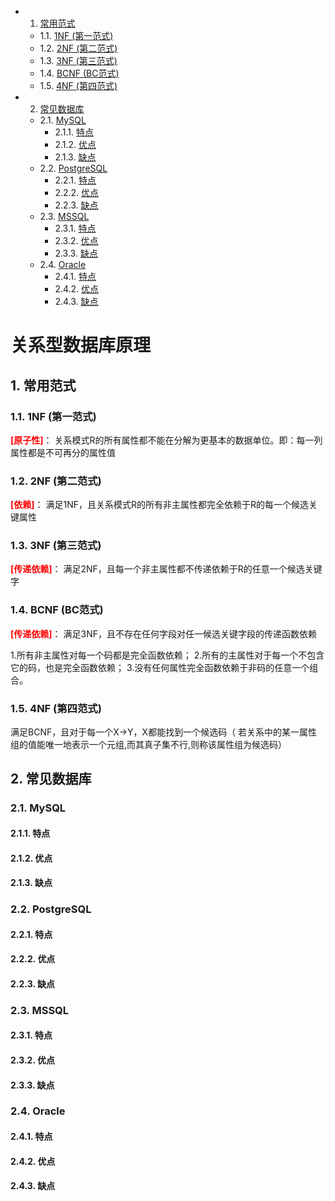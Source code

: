 <!-- vscode-markdown-toc -->
* 1. [常用范式](#)
	* 1.1. [1NF (第一范式)](#NF)
	* 1.2. [2NF (第二范式)](#NF-1)
	* 1.3. [3NF (第三范式)](#NF-1)
	* 1.4. [BCNF (BC范式)](#BCNFBC)
	* 1.5. [4NF (第四范式)](#NF-1)
* 2. [常见数据库](#-1)
	* 2.1. [MySQL](#MySQL)
		* 2.1.1. [特点](#-1)
		* 2.1.2. [优点](#-1)
		* 2.1.3. [缺点](#-1)
	* 2.2. [PostgreSQL](#PostgreSQL)
		* 2.2.1. [特点](#-1)
		* 2.2.2. [优点](#-1)
		* 2.2.3. [缺点](#-1)
	* 2.3. [MSSQL](#MSSQL)
		* 2.3.1. [特点](#-1)
		* 2.3.2. [优点](#-1)
		* 2.3.3. [缺点](#-1)
	* 2.4. [Oracle](#Oracle)
		* 2.4.1. [特点](#-1)
		* 2.4.2. [优点](#-1)
		* 2.4.3. [缺点](#-1)

<!-- vscode-markdown-toc-config
	numbering=true
	autoSave=true
	/vscode-markdown-toc-config -->
<!-- /vscode-markdown-toc -->
# 关系型数据库原理
##  1. <a name=''></a>常用范式
###  1.1. <a name='NF'></a>1NF (第一范式)
<font color=red>**[原子性]**</font>： 关系模式R的所有属性都不能在分解为更基本的数据单位。即：每一列属性都是不可再分的属性值

###  1.2. <a name='NF-1'></a>2NF (第二范式)
<font color=red>**[依赖]**</font>： 满足1NF，且关系模式R的所有非主属性都完全依赖于R的每一个候选关键属性

###  1.3. <a name='NF-1'></a>3NF (第三范式)
<font color=red>**[传递依赖]**</font>： 满足2NF，且每一个非主属性都不传递依赖于R的任意一个候选关键字

###  1.4. <a name='BCNFBC'></a>BCNF (BC范式)
<font color=red>**[传递依赖]**</font>： 满足3NF，且不存在任何字段对任一候选关键字段的传递函数依赖

1.所有非主属性对每一个码都是完全函数依赖；
2.所有的主属性对于每一个不包含它的码，也是完全函数依赖；
3.没有任何属性完全函数依赖于非码的任意一个组合。

###  1.5. <a name='NF-1'></a>4NF (第四范式)
满足BCNF，且对于每一个X->Y，X都能找到一个候选码（ 若关系中的某一属性组的值能唯一地表示一个元组,而其真子集不行,则称该属性组为候选码）

##  2. <a name='-1'></a>常见数据库
###  2.1. <a name='MySQL'></a>MySQL
####  2.1.1. <a name='-1'></a>特点

####  2.1.2. <a name='-1'></a>优点

####  2.1.3. <a name='-1'></a>缺点

###  2.2. <a name='PostgreSQL'></a>PostgreSQL
####  2.2.1. <a name='-1'></a>特点

####  2.2.2. <a name='-1'></a>优点

####  2.2.3. <a name='-1'></a>缺点

###  2.3. <a name='MSSQL'></a>MSSQL
####  2.3.1. <a name='-1'></a>特点

####  2.3.2. <a name='-1'></a>优点

####  2.3.3. <a name='-1'></a>缺点

###  2.4. <a name='Oracle'></a>Oracle
####  2.4.1. <a name='-1'></a>特点

####  2.4.2. <a name='-1'></a>优点

####  2.4.3. <a name='-1'></a>缺点
